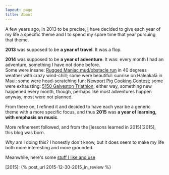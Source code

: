 ```yaml
---
layout: page
title: About
---
```


A few years ago, in 2013 to be precise,
[I](http://philipm.at/about.html) have decided to give each year of my life
a specific theme and I to spend my spare time
that year pursuing that theme.

**2013** was supposed to be **a year of travel**. It was a flop.

**2014** was supposed to be **a year of adventure**. It was:
every month I had an adventure, something I have not done before.  
Some were insane: [Rugged Maniac mud/obstacle run][rugged] in 40 degrees weather with
crazy wind-chill; some were beautiful: sunrise on Haleakalā in Maui;
some were head-scratching fun: [Newport Pig Cooking Contest][pig];
some were exhausting: [5150 Galveston Triathlon][gal5150];
either way, something new happened every month, though,
perhaps like most adventures happen anyway, most were not
planned.

From there on, I refined it and decided to have each year
be a generic theme with a more specific focus, and thus
**2015** was **a year of learning, with emphasis on music**.  

More refinement followed, and from the [lessons learned in 2015][2015],
this blog was born.

*Why* am I doing this? I honestly don't know,
but it does seem to make my life both more interesting
and more grounded.

Meanwhile, here's some [stuff I like and use](/stuff.html)

[rugged]: http://www.ruggedmaniac.com
[pig]: http://www.newportpigcooking.com
[gal5150]: http://www.active.com/galveston-tx/triathlon/5150-galveston-and-lonestar-sprint-triathlons-2014
[2015]: {% post_url 2015-12-30-2015_in_review %}
